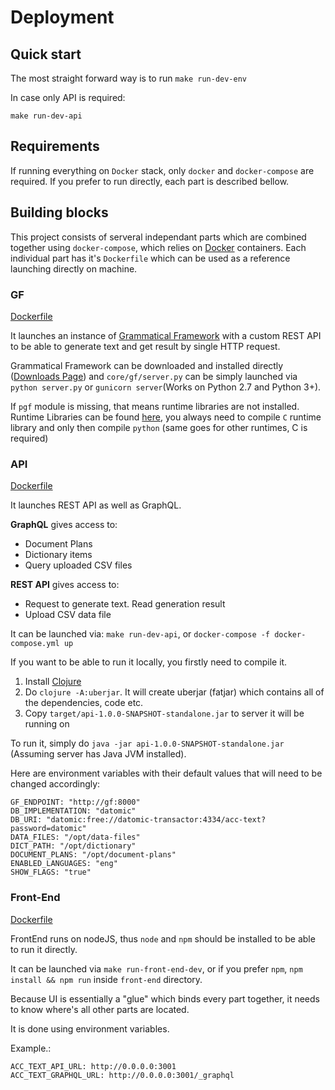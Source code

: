 # Deployment

## Quick start

The most straight forward way is to run
`make run-dev-env`

In case only API is required:

`make run-dev-api`

## Requirements

If running everything on `Docker` stack, only `docker` and `docker-compose` are required. If you prefer to run directly, each part is described bellow.

## Building blocks

This project consists of serveral independant parts which are combined together using `docker-compose`, which relies on [Docker](https://www.docker.com/) containers. Each individual part has it's `Dockerfile` which can be used as a reference launching directly on machine.

### GF

[Dockerfile](../core/gf/Dockerfile)

It launches an instance of [Grammatical Framework](https://www.grammaticalframework.org) with a custom REST API to be able to generate text and get result by single HTTP request.

Grammatical Framework can be downloaded and installed directly ([Downloads Page](https://www.grammaticalframework.org/download/index.html)) and `core/gf/server.py` can be simply launched via `python server.py` or `gunicorn server`(Works on Python 2.7 and Python 3+). 

If `pgf` module is missing, that means runtime libraries are not installed. Runtime Libraries can be found [here](https://github.com/GrammaticalFramework/gf-core/tree/master/src/runtime), you always need to compile `C` runtime library and only then compile `python` (same goes for other runtimes, C is required)


### API

[Dockerfile](../api/Dockerfile)

It launches REST API as well as GraphQL. 

**GraphQL** gives access to:
- Document Plans
- Dictionary items
- Query uploaded CSV files

**REST API** gives access to:
- Request to generate text. Read generation result
- Upload CSV data file

It can be launched via: `make run-dev-api`, or `docker-compose -f docker-compose.yml up`

If you want to be able to run it locally, you firstly need to compile it. 
1. Install [Clojure](https://clojure.org/)
2. Do `clojure -A:uberjar`. It will create uberjar (fatjar) which contains all of the dependencies, code etc.
3. Copy `target/api-1.0.0-SNAPSHOT-standalone.jar` to server it will be running on

To run it, simply do `java -jar api-1.0.0-SNAPSHOT-standalone.jar` (Assuming server has Java JVM installed).

Here are environment variables with their default values that will need to be changed accordingly:
```
GF_ENDPOINT: "http://gf:8000"
DB_IMPLEMENTATION: "datomic"
DB_URI: "datomic:free://datomic-transactor:4334/acc-text?password=datomic"
DATA_FILES: "/opt/data-files"
DICT_PATH: "/opt/dictionary"
DOCUMENT_PLANS: "/opt/document-plans"
ENABLED_LANGUAGES: "eng"
SHOW_FLAGS: "true"
```

### Front-End

[Dockerfile](../front-end/Dockerfile)

FrontEnd runs on nodeJS, thus `node` and `npm` should be installed to be able to run it directly.

It can be launched via `make run-front-end-dev`, or if you prefer `npm`, `npm install && npm run` inside `front-end` directory.

Because UI is essentially a "glue" which binds every part together, it needs to know where's all other parts are located.

It is done using environment variables.

Example.:
```
ACC_TEXT_API_URL: http://0.0.0.0:3001
ACC_TEXT_GRAPHQL_URL: http://0.0.0.0:3001/_graphql
```
